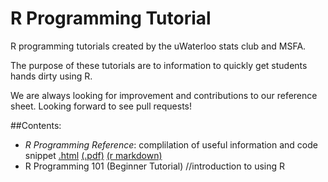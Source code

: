 # R Programming Tutorial
R programming tutorials created by the uWaterloo stats club and MSFA.

The purpose of these tutorials are to information to quickly get students hands dirty using R.

We are always looking for improvement and contributions to our reference sheet. Looking forward to see pull requests!

##Contents:
- *R Programming Reference*: complilation of useful information and code snippet
[.html](http://rpubs.com/uwaterloodatateam/r-programming-reference) [(.pdf)](/raw/master/r-programming-reference.pdf) [(r markdown)](r-programming-reference.Rmd)
- R Programming 101 (Beginner Tutorial) //introduction to using R 
